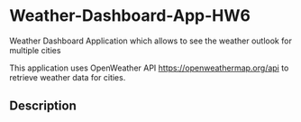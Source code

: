 # Weather-Dashboard-App-HW6
Weather Dashboard Application which allows to see the weather outlook for multiple cities

This application uses OpenWeather API https://openweathermap.org/api to retrieve weather data for cities.

## Description
